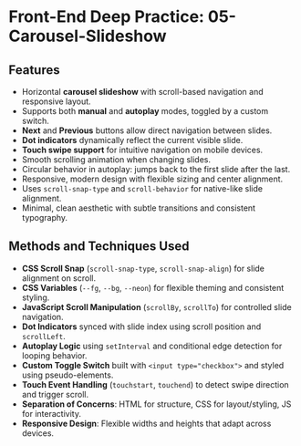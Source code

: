 # Front-End Deep Practice: 05-Carousel-Slideshow

## Features
- Horizontal **carousel slideshow** with scroll-based navigation and responsive layout.  
- Supports both **manual** and **autoplay** modes, toggled by a custom switch.  
- **Next** and **Previous** buttons allow direct navigation between slides.  
- **Dot indicators** dynamically reflect the current visible slide.  
- **Touch swipe support** for intuitive navigation on mobile devices.  
- Smooth scrolling animation when changing slides.  
- Circular behavior in autoplay: jumps back to the first slide after the last.  
- Responsive, modern design with flexible sizing and center alignment.  
- Uses `scroll-snap-type` and `scroll-behavior` for native-like slide alignment.  
- Minimal, clean aesthetic with subtle transitions and consistent typography.

## Methods and Techniques Used
- **CSS Scroll Snap** (`scroll-snap-type`, `scroll-snap-align`) for slide alignment on scroll.  
- **CSS Variables** (`--fg`, `--bg`, `--neon`) for flexible theming and consistent styling.  
- **JavaScript Scroll Manipulation** (`scrollBy`, `scrollTo`) for controlled slide navigation.  
- **Dot Indicators** synced with slide index using scroll position and `scrollLeft`.  
- **Autoplay Logic** using `setInterval` and conditional edge detection for looping behavior.  
- **Custom Toggle Switch** built with `<input type="checkbox">` and styled using pseudo-elements.  
- **Touch Event Handling** (`touchstart`, `touchend`) to detect swipe direction and trigger scroll.  
- **Separation of Concerns**: HTML for structure, CSS for layout/styling, JS for interactivity.  
- **Responsive Design**: Flexible widths and heights that adapt across devices.
